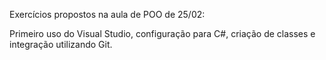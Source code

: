 Exercícios propostos na aula de POO de 25/02:

Primeiro uso do Visual Studio, configuração para C#, criação de classes e integração utilizando Git.
